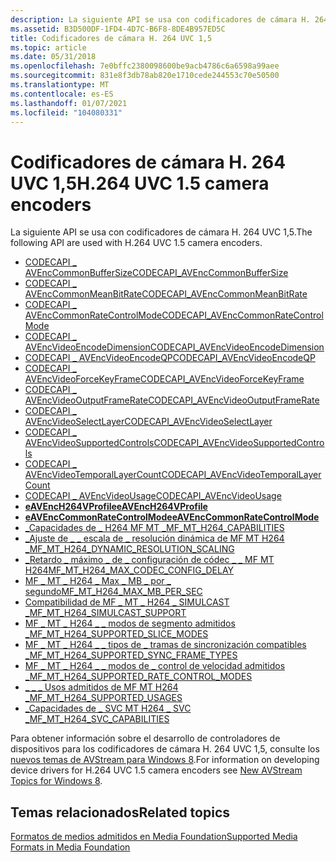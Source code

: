```yaml
---
description: La siguiente API se usa con codificadores de cámara H. 264 UVC 1,5.
ms.assetid: B3D500DF-1FD4-4D7C-B6F8-8DE4B957ED5C
title: Codificadores de cámara H. 264 UVC 1,5
ms.topic: article
ms.date: 05/31/2018
ms.openlocfilehash: 7e0bffc2380098600be9acb4786c6a6598a99aee
ms.sourcegitcommit: 831e8f3db78ab820e1710cede244553c70e50500
ms.translationtype: MT
ms.contentlocale: es-ES
ms.lasthandoff: 01/07/2021
ms.locfileid: "104080331"
---
```

# <a name="h264-uvc-15-camera-encoders"></a><span data-ttu-id="921b2-103">Codificadores de cámara H. 264 UVC 1,5</span><span class="sxs-lookup"><span data-stu-id="921b2-103">H.264 UVC 1.5 camera encoders</span></span>

<span data-ttu-id="921b2-104">La siguiente API se usa con codificadores de cámara H. 264 UVC 1,5.</span><span class="sxs-lookup"><span data-stu-id="921b2-104">The following API are used with H.264 UVC 1.5 camera encoders.</span></span>

-   [<span data-ttu-id="921b2-105">CODECAPI \_ AVEncCommonBufferSize</span><span class="sxs-lookup"><span data-stu-id="921b2-105">CODECAPI\_AVEncCommonBufferSize</span></span>](/windows/desktop/DirectShow/avenccommonbuffersize-property)
-   [<span data-ttu-id="921b2-106">CODECAPI \_ AVEncCommonMeanBitRate</span><span class="sxs-lookup"><span data-stu-id="921b2-106">CODECAPI\_AVEncCommonMeanBitRate</span></span>](/windows/desktop/DirectShow/avenccommonmeanbitrate-property)
-   [<span data-ttu-id="921b2-107">CODECAPI \_ AVEncCommonRateControlMode</span><span class="sxs-lookup"><span data-stu-id="921b2-107">CODECAPI\_AVEncCommonRateControlMode</span></span>](/windows/desktop/DirectShow/avenccommonratecontrolmode-property)
-   [<span data-ttu-id="921b2-108">CODECAPI \_ AVEncVideoEncodeDimension</span><span class="sxs-lookup"><span data-stu-id="921b2-108">CODECAPI\_AVEncVideoEncodeDimension</span></span>](/windows/desktop/DirectShow/avencvideoencodedimension-property)
-   [<span data-ttu-id="921b2-109">CODECAPI \_ AVEncVideoEncodeQP</span><span class="sxs-lookup"><span data-stu-id="921b2-109">CODECAPI\_AVEncVideoEncodeQP</span></span>](codecapi-avencvideoencodeqp.md)
-   [<span data-ttu-id="921b2-110">CODECAPI \_ AVEncVideoForceKeyFrame</span><span class="sxs-lookup"><span data-stu-id="921b2-110">CODECAPI\_AVEncVideoForceKeyFrame</span></span>](codecapi-avencvideoforcekeyframe.md)
-   [<span data-ttu-id="921b2-111">CODECAPI \_ AVEncVideoOutputFrameRate</span><span class="sxs-lookup"><span data-stu-id="921b2-111">CODECAPI\_AVEncVideoOutputFrameRate</span></span>](/windows/desktop/DirectShow/avencvideooutputframerate-property)
-   [<span data-ttu-id="921b2-112">CODECAPI \_ AVEncVideoSelectLayer</span><span class="sxs-lookup"><span data-stu-id="921b2-112">CODECAPI\_AVEncVideoSelectLayer</span></span>](codecapi-avencvideoselectlayer.md)
-   [<span data-ttu-id="921b2-113">CODECAPI \_ AVEncVideoSupportedControls</span><span class="sxs-lookup"><span data-stu-id="921b2-113">CODECAPI\_AVEncVideoSupportedControls</span></span>](codecapi-avencvideosupportedcontrols.md)
-   [<span data-ttu-id="921b2-114">CODECAPI \_ AVEncVideoTemporalLayerCount</span><span class="sxs-lookup"><span data-stu-id="921b2-114">CODECAPI\_AVEncVideoTemporalLayerCount</span></span>](codecapi-avencvideotemporallayercount.md)
-   [<span data-ttu-id="921b2-115">CODECAPI \_ AVEncVideoUsage</span><span class="sxs-lookup"><span data-stu-id="921b2-115">CODECAPI\_AVEncVideoUsage</span></span>](codecapi-avencvideousage.md)
-   [<span data-ttu-id="921b2-116">**eAVEncH264VProfile**</span><span class="sxs-lookup"><span data-stu-id="921b2-116">**eAVEncH264VProfile**</span></span>](/windows/desktop/api/codecapi/ne-codecapi-eavench264vprofile)
-   [<span data-ttu-id="921b2-117">**eAVEncCommonRateControlMode**</span><span class="sxs-lookup"><span data-stu-id="921b2-117">**eAVEncCommonRateControlMode**</span></span>](/windows/desktop/api/codecapi/ne-codecapi-eavenccommonratecontrolmode)
-   [<span data-ttu-id="921b2-118">\_Capacidades de \_ H264 MF MT \_</span><span class="sxs-lookup"><span data-stu-id="921b2-118">MF\_MT\_H264\_CAPABILITIES</span></span>](mf-mt-h264-capabilities.md)
-   [<span data-ttu-id="921b2-119">\_Ajuste de \_ \_ escala de \_ resolución dinámica de MF MT H264 \_</span><span class="sxs-lookup"><span data-stu-id="921b2-119">MF\_MT\_H264\_DYNAMIC\_RESOLUTION\_SCALING</span></span>](https://www.bing.com/search?q=MF\_MT\_H264\_DYNAMIC\_RESOLUTION\_SCALING)
-   [<span data-ttu-id="921b2-120">\_Retardo \_ máximo \_ de \_ configuración de códec \_ \_ MF MT H264</span><span class="sxs-lookup"><span data-stu-id="921b2-120">MF\_MT\_H264\_MAX\_CODEC\_CONFIG\_DELAY</span></span>](mf-mt-h264-max-codec-config-delay.md)
-   [<span data-ttu-id="921b2-121">MF \_ MT \_ H264 \_ Max \_ MB \_ por \_ segundo</span><span class="sxs-lookup"><span data-stu-id="921b2-121">MF\_MT\_H264\_MAX\_MB\_PER\_SEC</span></span>](mf-mt-h264-max-mb-per-sec.md)
-   [<span data-ttu-id="921b2-122">Compatibilidad de MF \_ MT \_ H264 \_ SIMULCAST \_</span><span class="sxs-lookup"><span data-stu-id="921b2-122">MF\_MT\_H264\_SIMULCAST\_SUPPORT</span></span>](mf-mt-h264-simulcast-support.md)
-   [<span data-ttu-id="921b2-123">MF \_ MT \_ H264 \_ \_ modos de segmento admitidos \_</span><span class="sxs-lookup"><span data-stu-id="921b2-123">MF\_MT\_H264\_SUPPORTED\_SLICE\_MODES</span></span>](mf-mt-h264-supported-slice-modes.md)
-   [<span data-ttu-id="921b2-124">MF \_ MT \_ H264 \_ \_ tipos de \_ tramas de sincronización compatibles \_</span><span class="sxs-lookup"><span data-stu-id="921b2-124">MF\_MT\_H264\_SUPPORTED\_SYNC\_FRAME\_TYPES</span></span>](mf-mt-h264-supported-sync-frame-types.md)
-   [<span data-ttu-id="921b2-125">MF \_ MT \_ H264 \_ \_ modos de \_ control de velocidad admitidos \_</span><span class="sxs-lookup"><span data-stu-id="921b2-125">MF\_MT\_H264\_SUPPORTED\_RATE\_CONTROL\_MODES</span></span>](mf-mt-h264-supported-rate-control-modes.md)
-   [<span data-ttu-id="921b2-126">\_ \_ \_ Usos admitidos de MF MT H264 \_</span><span class="sxs-lookup"><span data-stu-id="921b2-126">MF\_MT\_H264\_SUPPORTED\_USAGES</span></span>](mf-mt-h264-supported-usages.md)
-   [<span data-ttu-id="921b2-127">\_Capacidades de \_ SVC MT H264 \_ SVC \_</span><span class="sxs-lookup"><span data-stu-id="921b2-127">MF\_MT\_H264\_SVC\_CAPABILITIES</span></span>](mf-mt-h264-svc-capabilities.md)

<span data-ttu-id="921b2-128">Para obtener información sobre el desarrollo de controladores de dispositivos para los codificadores de cámara H. 264 UVC 1,5, consulte los [nuevos temas de AVStream para Windows 8](/windows-hardware/drivers/stream/new-windows-8-ddis).</span><span class="sxs-lookup"><span data-stu-id="921b2-128">For information on developing device drivers for H.264 UVC 1.5 camera encoders see [New AVStream Topics for Windows 8](/windows-hardware/drivers/stream/new-windows-8-ddis).</span></span>

## <a name="related-topics"></a><span data-ttu-id="921b2-129">Temas relacionados</span><span class="sxs-lookup"><span data-stu-id="921b2-129">Related topics</span></span>

<dl> <dt>

[<span data-ttu-id="921b2-130">Formatos de medios admitidos en Media Foundation</span><span class="sxs-lookup"><span data-stu-id="921b2-130">Supported Media Formats in Media Foundation</span></span>](supported-media-formats-in-media-foundation.md)
</dt> </dl>

 

 
